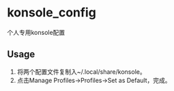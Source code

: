 # konsole_config
个人专用konsole配置

## Usage
1. 将两个配置文件复制入~/.local/share/konsole。
2. 点击Manage Profiles->Profiles->Set as Default，完成。
